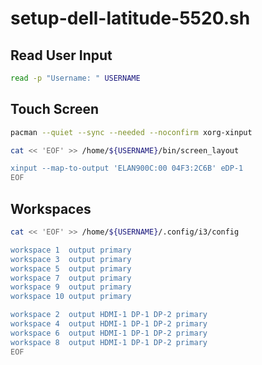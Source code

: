 # setup-dell-latitude-5520.sh

## Read User Input
```sh
read -p "Username: " USERNAME
```

## Touch Screen
```sh
pacman --quiet --sync --needed --noconfirm xorg-xinput

cat << 'EOF' >> /home/${USERNAME}/bin/screen_layout

xinput --map-to-output 'ELAN900C:00 04F3:2C6B' eDP-1
EOF
```

## Workspaces
```sh
cat << 'EOF' >> /home/${USERNAME}/.config/i3/config

workspace 1  output primary
workspace 3  output primary
workspace 5  output primary
workspace 7  output primary
workspace 9  output primary
workspace 10 output primary

workspace 2  output HDMI-1 DP-1 DP-2 primary
workspace 4  output HDMI-1 DP-1 DP-2 primary
workspace 6  output HDMI-1 DP-1 DP-2 primary
workspace 8  output HDMI-1 DP-1 DP-2 primary
EOF
```
